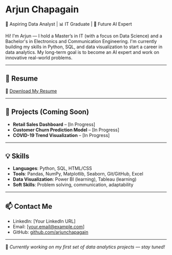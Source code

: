 # Arjun Chapagain

🎯 Aspiring Data Analyst | 📊 IT Graduate | 🧠 Future AI Expert

Hi! I'm Arjun — I hold a Master’s in IT (with a focus on Data Science) and a Bachelor's in Electronics and Communication Engineering. I'm currently building my skills in Python, SQL, and data visualization to start a career in data analytics. My long-term goal is to become an AI expert and work on innovative real-world problems.

---

## 📄 Resume

🔗 [Download My Resume](./Arjun_Resume.pdf)

---

## 📁 Projects (Coming Soon)

- **Retail Sales Dashboard** – [In Progress]
- **Customer Churn Prediction Model** – [In Progress]
- **COVID-19 Trend Visualization** – [In Progress]

---

## 💡 Skills

- **Languages**: Python, SQL, HTML/CSS
- **Tools**: Pandas, NumPy, Matplotlib, Seaborn, Git/GitHub, Excel
- **Data Visualization**: Power BI (learning), Tableau (learning)
- **Soft Skills**: Problem solving, communication, adaptability

---

## 📫 Contact Me

- LinkedIn: [Your LinkedIn URL]
- Email: [your.email@example.com]
- GitHub: [github.com/arjunchapagain](https://github.com/arjunchapagain)

---

🚀 *Currently working on my first set of data analytics projects — stay tuned!*
